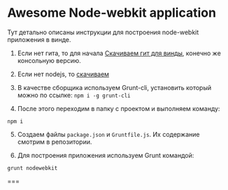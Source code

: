 <h1>Awesome Node-webkit application</h1>

Тут детально описаны инструкции для построения node-webkit приложения в винде.

1. Если нет гита, то для начала [Скачиваем гит для винды](https://msysgit.github.io/), конечно же консольную версию.

2. Если нет nodejs, то [скачиваем](http://nodejs.org/)

3. В качестве сборщика используем Grunt-cli, установить который можно по ссылке: ```npm i -g grunt-cli```

4. После этого переходим в папку с проектом и выполняем команду:

```npm i```

5. Создаем файлы ```package.json``` и ```Gruntfile.js```. Их содержание смотрим в репозитории.

6. Для построения приложения используем Grunt командой:

```grunt nodewebkit```

===
